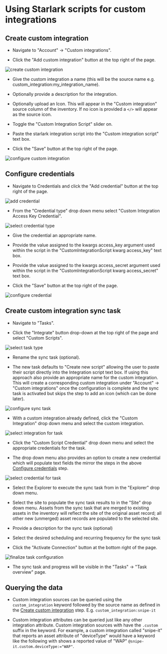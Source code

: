 # Using Starlark scripts for custom integrations

## Create custom integration

- Navigate to "Account" -> "Custom integrations".

- Click the "Add custom integration" button at the top right of the page.

![create custom integration](https://github.com/TechnoSavage/runZero/blob/main/sdk-starlark-integrations/img-resources/img_1.png?raw=true)

- Give the custom integration a name (this will be the source name e.g. custom_integration:my_integration_name).

- Optionally provide a description for the integration.

- Optionally upload an Icon. This will appear in the "Custom integration" source column of the inventory. If no icon is provided a `</>` will appear as the source icon.

- Toggle the "Custom Integration Script" slider on.

- Paste the starlark integration script into the "Custom integration script" text box.

- Click the "Save" button at the top right of the page.

![configure custom integration](https://github.com/TechnoSavage/runZero/blob/main/sdk-starlark-integrations/img-resources/img_2.png?raw=true)

## Configure credentials

- Navigate to Credentials and click the "Add credential" button at the top right of the page.

![add credential](https://github.com/TechnoSavage/runZero/blob/main/sdk-starlark-integrations/img-resources/img_3.png?raw=true)

- From the "Credential type" drop down menu select "Custom Integration Access Key Credential".

![select credential type](https://github.com/TechnoSavage/runZero/blob/main/sdk-starlark-integrations/img-resources/img_4.png?raw=true)

- Give the credential an appropriate name.

- Provide the value assigned to the kwargs access_key argument used within the script in the "CustomIntegrationScript kwarg access_key" text box.

- Provide the value assigned to the kwargs access_secret argument used within the script in the "CustomIntegrationScript kwarg access_secret" text box.

- Click the "Save" button at the top right of the page.

![configure credential](https://github.com/TechnoSavage/runZero/blob/main/sdk-starlark-integrations/img-resources/img_5.png?raw=true)

## Create custom integration sync task

- Navigate to "Tasks".

- Click the "Integrate" button drop-down at the top right of the page and select "Custom Scripts".

![select task type](https://github.com/TechnoSavage/runZero/blob/main/sdk-starlark-integrations/img-resources/img_6.png?raw=true)

- Rename the sync task (optional).

- The new task defaults to "Create new script" allowing the user to paste their script directly into the Integration script text box. If using this approach also provide an appropriate name for the custom integration. This will create a corresponding custom integration under "Account" -> "Custom integrations" once the configuration is complete and the sync task is activated but skips the step to add an icon (which can be done later).

![configure sync task](https://github.com/TechnoSavage/runZero/blob/main/sdk-starlark-integrations/img-resources/img_7.png?raw=true)

- With a custom integration already defined, click the "Custom Integration" drop down menu and select the custom integration.

![select integration for task](https://github.com/TechnoSavage/runZero/blob/main/sdk-starlark-integrations/img-resources/img_8.png?raw=true)

- Click the "Custom Script Credential" drop down menu and select the appropriate credentials for the task.

- The drop down menu also provides an option to create a new credential which will populate text fields the mirror the steps in the above [Configure credentials](https://github.com/TechnoSavage/runZero/blob/main/sdk-starlark-integrations/README.md#Configure-credentials) step.

![select credential for task](https://github.com/TechnoSavage/runZero/blob/main/sdk-starlark-integrations/img-resources/img_9.png?raw=true)

- Select the Explorer to execute the sync task from in the "Explorer" drop down menu.

- Select the site to populate the sync task results to in the "Site" drop down menu. Assets from the sync task that are merged to existing assets in the inventory will reflect the site of the original asset record; all other new (unmerged) asset records are populated to the selected site.

- Provide a description for the sync task (optional)

- Select the desired scheduling and recurring frequency for the sync task

- Click the "Activate Connection" button at the bottom right of the page.

![finalize task configuration](https://github.com/TechnoSavage/runZero/blob/main/sdk-starlark-integrations/img-resources/img_10.png?raw=true)

- The sync task and progress will be visible in the "Tasks" -> "Task overview" page.

## Querying the data

- Custom integration sources can be queried using the `custom_integration` keyword followed by the source name as defined in the [Create custom integration](https://github.com/TechnoSavage/runZero/blob/main/sdk-starlark-integrations/README.md#Create-custom-integration) step. E.g. `custom_integration:snipe-it`

- Custom integration attributes can be queried just like any other integration attribute. Custom integration sources with have the `.custom` suffix in the keyword. For example, a custom integration called "snipe-it" that reports an asset attribute of "deviceType" would have a keyword like the following with shows a reported value of "WAP" `@snipe-it.custom.deviceType:="WAP"`.